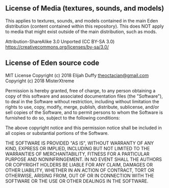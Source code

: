 License of Media (textures, sounds, and models)
-----------------------------------------------

This applies to textures, sounds, and models contained in the main Eden distribution (content contained within this repository). This does NOT apply to media that might exist outside of the main distribution, such as mods.

Attribution-ShareAlike 3.0 Unported (CC BY-SA 3.0)
https://creativecommons.org/licenses/by-sa/3.0/

License of Eden source code
---------------------------

MIT License
Copyright (c) 2018 Elijah Duffy <theoctacian@gmail.com>
Copyright (c) 2018 MisterXtreme

Permission is hereby granted, free of charge, to any person obtaining a copy of this software and
associated documentation files (the "Software"), to deal in the Software without restriction, including
without limitation the rights to use, copy, modify, merge, publish, distribute, sublicense, and/or sell
copies of the Software, and to permit persons to whom the Software is furnished to do so, subject to
the following conditions:

The above copyright notice and this permission notice shall be included in all copies or substantial
portions of the Software.

THE SOFTWARE IS PROVIDED "AS IS", WITHOUT WARRANTY OF ANY KIND, EXPRESS OR IMPLIED, INCLUDING BUT
NOT LIMITED TO THE WARRANTIES OF MERCHANTABILITY, FITNESS FOR A PARTICULAR PURPOSE AND NONINFRINGEMENT.
IN NO EVENT SHALL THE AUTHORS OR COPYRIGHT HOLDERS BE LIABLE FOR ANY CLAIM, DAMAGES OR OTHER LIABILITY,
WHETHER IN AN ACTION OF CONTRACT, TORT OR OTHERWISE, ARISING FROM, OUT OF OR IN CONNECTION WITH THE
SOFTWARE OR THE USE OR OTHER DEALINGS IN THE SOFTWARE.
